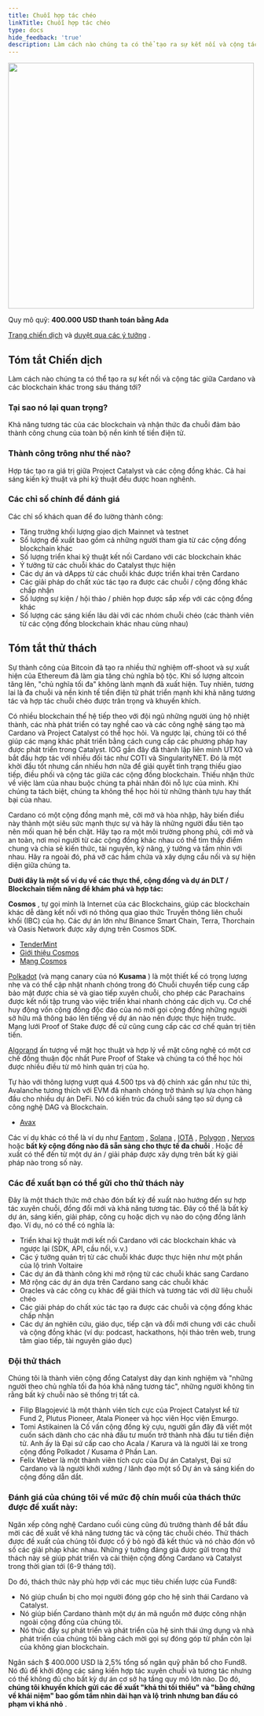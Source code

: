 ```yaml
---
title: Chuỗi hợp tác chéo
linkTitle: Chuỗi hợp tác chéo
type: docs
hide_feedback: 'true'
description: Làm cách nào chúng ta có thể tạo ra sự kết nối và cộng tác giữa Cardano và các blockchain khác trong sáu tháng tới?
---
```


<img src="https://cardano.ideascale.com/community-library/accounts/93/936143/Public/04-Cross-Chain-Collaboration-eb2b89.png" style="width:500px;height500px">

Quy mô quỹ: **400.000 USD thanh toán bằng Ada**

[Trang chiến dịch](https://cardano.ideascale.com/c/idea/381705) và [duyệt qua các ý tưởng](https://cardano.ideascale.com/c/campaigns/26436/stage/all/ideas/unspecified) .

## Tóm tắt Chiến dịch

Làm cách nào chúng ta có thể tạo ra sự kết nối và cộng tác giữa Cardano và các blockchain khác trong sáu tháng tới?

### Tại sao nó lại quan trọng?

Khả năng tương tác của các blockchain và nhận thức đa chuỗi đảm bảo thành công chung của toàn bộ nền kinh tế tiền điện tử.

### Thành công trông như thế nào?

Hợp tác tạo ra giá trị giữa Project Catalyst và các cộng đồng khác. Cả hai sáng kiến kỹ thuật và phi kỹ thuật đều được hoan nghênh.

### Các chỉ số chính để đánh giá

Các chỉ số khách quan để đo lường thành công:

- Tăng trưởng khối lượng giao dịch Mainnet và testnet
- Số lượng đề xuất bao gồm cả những người tham gia từ các cộng đồng blockchain khác
- Số lượng triển khai kỹ thuật kết nối Cardano với các blockchain khác
- Ý tưởng từ các chuỗi khác do Catalyst thực hiện
- Các dự án và dApps từ các chuỗi khác được triển khai trên Cardano
- Các giải pháp do chất xúc tác tạo ra được các chuỗi / cộng đồng khác chấp nhận
- Số lượng sự kiện / hội thảo / phiên họp được sắp xếp với các cộng đồng khác
- Số lượng các sáng kiến lâu dài với các nhóm chuỗi chéo (các thành viên từ các cộng đồng blockchain khác nhau cùng nhau)

## Tóm tắt thử thách

Sự thành công của Bitcoin đã tạo ra nhiều thử nghiệm off-shoot và sự xuất hiện của Ethereum đã làm gia tăng chủ nghĩa bộ tộc. Khi số lượng altcoin tăng lên, "chủ nghĩa tối đa" không lành mạnh đã xuất hiện. Tuy nhiên, tương lai là đa chuỗi và nền kinh tế tiền điện tử phát triển mạnh khi khả năng tương tác và hợp tác chuỗi chéo được trân trọng và khuyến khích.

Có nhiều blockchain thế hệ tiếp theo với đội ngũ những người ủng hộ nhiệt thành, các nhà phát triển có tay nghề cao và các công nghệ sáng tạo mà Cardano và Project Catalyst có thể học hỏi. Và ngược lại, chúng tôi có thể giúp các mạng khác phát triển bằng cách cung cấp các phương pháp hay được phát triển trong Catalyst. IOG gần đây đã thành lập liên minh UTXO và bắt đầu hợp tác với nhiều đối tác như COTI và SingularityNET. Đó là một khởi đầu tốt nhưng cần nhiều hơn nữa để giải quyết tình trạng thiếu giao tiếp, điều phối và cộng tác giữa các cộng đồng blockchain. Thiếu nhận thức về việc làm của nhau buộc chúng ta phải nhân đôi nỗ lực của mình. Khi chúng ta tách biệt, chúng ta không thể học hỏi từ những thành tựu hay thất bại của nhau.

Cardano có một cộng đồng mạnh mẽ, cởi mở và hòa nhập, hãy biến điều này thành một siêu sức mạnh thực sự và hãy là những người đầu tiên tạo nên mối quan hệ bền chặt. Hãy tạo ra một môi trường phong phú, cởi mở và an toàn, nơi mọi người từ các cộng đồng khác nhau có thể tìm thấy điểm chung và chia sẻ kiến thức, tài nguyên, kỹ năng, ý tưởng và tầm nhìn với nhau. Hãy ra ngoài đó, phá vỡ các hầm chứa và xây dựng cầu nối và sự hiện diện giữa chúng ta.

**Dưới đây là một số ví dụ về các thực thể, cộng đồng và dự án DLT / Blockchain tiềm năng để khám phá và hợp tác:**

**Cosmos** , tự gọi mình là Internet của các Blockchains, giúp các blockchain khác dễ dàng kết nối với nó thông qua giao thức Truyền thông liên chuỗi khối (IBC) của họ. Các dự án lớn như Binance Smart Chain, Terra, Thorchain và Oasis Network được xây dựng trên Cosmos SDK.

- [TenderMint](https://tendermint.com/sdk/)
- [Giới thiệu Cosmos](https://v1.cosmos.network/intro)
- [Mạng Cosmos](https://cosmos.network/ecosystem/apps)

[Polkadot](https://wiki.polkadot.network/docs/learn-video-tutorials) (và mạng canary của nó **Kusama** ) là một thiết kế có trọng lượng nhẹ và có thể cập nhật nhanh chóng trong đó Chuỗi chuyển tiếp cung cấp bảo mật được chia sẻ và giao tiếp xuyên chuỗi, cho phép các Parachains được kết nối tập trung vào việc triển khai nhanh chóng các dịch vụ. Cơ chế huy động vốn cộng đồng độc đáo của nó mời gọi cộng đồng những người sở hữu mã thông báo lên tiếng về dự án nào nên được thực hiện trước. Mạng lưới Proof of Stake được đề cử cũng cung cấp các cơ chế quản trị tiên tiến.

[Algorand](https://www.algorand.com/technology) ấn tượng về mặt học thuật và hợp lý về mặt công nghệ có một cơ chế đồng thuận độc nhất Pure Proof of Stake và chúng ta có thể học hỏi được nhiều điều từ mô hình quản trị của họ.

Tự hào với thông lượng vượt quá 4.500 tps và độ chính xác gần như tức thì, Avalanche tương thích với EVM đã nhanh chóng trở thành sự lựa chọn hàng đầu cho nhiều dự án DeFi. Nó có kiến trúc đa chuỗi sáng tạo sử dụng cả công nghệ DAG và Blockchain.

- [Avax](https://www.avax.network)

Các ví dụ khác có thể là ví dụ như [Fantom](https://fantom.foundation/intro-to-fantom) , [Solana](https://solana.com/ecosystem) , [IOTA](https://www.iota.org/) , [Polygon](https://polygon.technology/get-started) , [Nervos](https://www.nervos.org) hoặc **bất kỳ cộng đồng nào đã sẵn sàng cho thực tế đa chuỗi** . Hoặc đề xuất có thể đến từ một dự án / giải pháp được xây dựng trên bất kỳ giải pháp nào trong số này.

### Các đề xuất bạn có thể gửi cho thử thách này

Đây là một thách thức mở chào đón bất kỳ đề xuất nào hướng đến sự hợp tác xuyên chuỗi, đồng đổi mới và khả năng tương tác. Đây có thể là bất kỳ dự án, sáng kiến, giải pháp, công cụ hoặc dịch vụ nào do cộng đồng lãnh đạo. Ví dụ, nó có thể có nghĩa là:

- Triển khai kỹ thuật mới kết nối Cardano với các blockchain khác và ngược lại (SDK, API, cầu nối, v.v.)
- Các ý tưởng quản trị từ các chuỗi khác được thực hiện như một phần của lộ trình Voltaire
- Các dự án đã thành công khi mở rộng từ các chuỗi khác sang Cardano
- Mở rộng các dự án dựa trên Cardano sang các chuỗi khác
- Oracles và các công cụ khác để giải thích và tương tác với dữ liệu chuỗi chéo
- Các giải pháp do chất xúc tác tạo ra được các chuỗi và cộng đồng khác chấp nhận
- Các dự án nghiên cứu, giáo dục, tiếp cận và đổi mới chung với các chuỗi và cộng đồng khác (ví dụ: podcast, hackathons, hội thảo trên web, trung tâm giao tiếp, tài nguyên giáo dục)

### Đội thử thách

Chúng tôi là thành viên cộng đồng Catalyst dày dạn kinh nghiệm và "những người theo chủ nghĩa tối đa hóa khả năng tương tác", những người không tin rằng bất kỳ chuỗi nào sẽ thống trị tất cả.

- Filip Blagojević là một thành viên tích cực của Project Catalyst kể từ Fund 2, Plutus Pioneer, Atala Pioneer và học viên Học viện Emurgo.
- Tomi Astikainen là Cố vấn cộng đồng kỳ cựu, người gần đây đã viết một cuốn sách dành cho các nhà đầu tư muốn trở thành nhà đầu tư tiền điện tử. Anh ấy là Đại sứ cấp cao cho Acala / Karura và là người lái xe trong cộng đồng Polkadot / Kusama ở Phần Lan.
- Felix Weber là một thành viên tích cực của Dự án Catalyst, Đại sứ Cardano và là người khởi xướng / lãnh đạo một số Dự án và sáng kiến do cộng đồng dẫn dắt.

### Đánh giá của chúng tôi về mức độ chín muồi của thách thức được đề xuất này:

Ngăn xếp công nghệ Cardano cuối cùng cũng đủ trưởng thành để bắt đầu mời các đề xuất về khả năng tương tác và cộng tác chuỗi chéo. Thử thách được đề xuất của chúng tôi được cố ý bỏ ngỏ đã kết thúc và nó chào đón vô số các giải pháp khác nhau. Những ý tưởng đáng giá được gửi trong thử thách này sẽ giúp phát triển và cải thiện cộng đồng Cardano và Catalyst trong thời gian tới (6-9 tháng tới).

Do đó, thách thức này phù hợp với các mục tiêu chiến lược của Fund8:

- Nó giúp chuẩn bị cho mọi người đóng góp cho hệ sinh thái Cardano và Catalyst.
- Nó giúp biến Cardano thành một dự án mã nguồn mở được công nhận ngoài cộng đồng của chúng tôi.
- Nó thúc đẩy sự phát triển và phát triển của hệ sinh thái ứng dụng và nhà phát triển của chúng tôi bằng cách mời gọi sự đóng góp từ phần còn lại của không gian blockchain.

Ngân sách $ 400.000 USD là 2,5% tổng số ngân quỹ phân bổ cho Fund8. Nó đủ để khởi động các sáng kiến hợp tác xuyên chuỗi và tương tác nhưng có thể không đủ cho bất kỳ dự án cơ sở hạ tầng quy mô lớn nào. Do đó, **chúng tôi khuyến khích gửi các đề xuất "khả thi tối thiểu" và "bằng chứng về khái niệm" bao gồm tầm nhìn dài hạn và lộ trình nhưng ban đầu có phạm vi khá nhỏ** .
